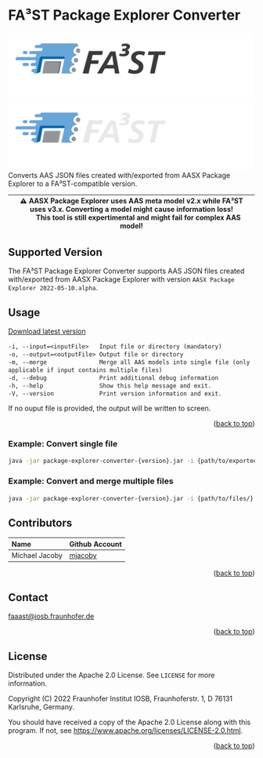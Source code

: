# FA³ST Package Explorer Converter
![FA³ST Logo Light](./misc/images/Fa3st_positiv.png/#gh-light-mode-only "FA³ST Logo")
![FA³ST Logo Dark](./misc/images/Fa3st_negativ.png/#gh-dark-mode-only "FA³ST Logo")
Converts AAS JSON files created with/exported from AASX Package Explorer to a FA³ST-compatible version.

| :warning: **AASX Package Explorer uses AAS meta model v2.x while FA³ST uses v3.x. Converting a model might cause information loss!**<br>  **This tool is still expertimental and might fail for complex AAS model!**
|-----------------------------|

## Supported Version
The FA³ST Package Explorer Converter supports AAS JSON files created with/exported from AASX Package Explorer with version `AASX Package Explorer 2022-05-10.alpha`.

## Usage

[Download latest version](https://search.maven.org/remote_content?g=de.fraunhofer.iosb.ilt.faaast.service&a=package-explorer-converter&v=LATEST)

```
-i, --input=<inputFile>   Input file or directory (mandatory)
-o, --output=<outputFile> Output file or directory
-m, --merge               Merge all AAS models into single file (only applicable if input contains multiple files)
-d, --debug               Print additional debug information
-h, --help                Show this help message and exit.
-V, --version             Print version information and exit.
```

If no ouput file is provided, the output will be written to screen.

<p align="right">(<a href="#top">back to top</a>)</p>

### Example: Convert single file

```sh
java -jar package-explorer-converter-{version}.jar -i {path/to/exportedAAS.json} -o {path/to/output.json}
```

### Example: Convert and merge multiple files

```sh
java -jar package-explorer-converter-{version}.jar -i {path/to/files/} -o {path/to/output/} --merge
```

## Contributors

| Name | Github Account |
|:--| -- |
| Michael Jacoby | [mjacoby](https://github.com/mjacoby) |

<p align="right">(<a href="#top">back to top</a>)</p>

## Contact

faaast@iosb.fraunhofer.de

<p align="right">(<a href="#top">back to top</a>)</p>

## License

Distributed under the Apache 2.0 License. See `LICENSE` for more information.

Copyright (C) 2022 Fraunhofer Institut IOSB, Fraunhoferstr. 1, D 76131 Karlsruhe, Germany.

You should have received a copy of the Apache 2.0 License along with this program. If not, see https://www.apache.org/licenses/LICENSE-2.0.html.

<p align="right">(<a href="#top">back to top</a>)</p>
